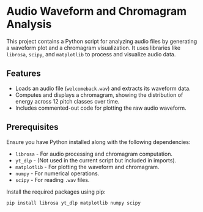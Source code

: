 # Audio Waveform and Chromagram Analysis

This project contains a Python script for analyzing audio files by generating a waveform plot and a chromagram visualization. It uses libraries like `librosa`, `scipy`, and `matplotlib` to process and visualize audio data.

## Features
- Loads an audio file (`welcomeback.wav`) and extracts its waveform data.
- Computes and displays a chromagram, showing the distribution of energy across 12 pitch classes over time.
- Includes commented-out code for plotting the raw audio waveform.

## Prerequisites
Ensure you have Python installed along with the following dependencies:
- `librosa` - For audio processing and chromagram computation.
- `yt_dlp` - (Not used in the current script but included in imports).
- `matplotlib` - For plotting the waveform and chromagram.
- `numpy` - For numerical operations.
- `scipy` - For reading `.wav` files.

Install the required packages using pip:
```bash
pip install librosa yt_dlp matplotlib numpy scipy
